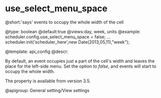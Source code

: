 use_select_menu_space
=============
@short:'says' events to occupy the whole width of the cell
	

@type: boolean
@default:true
@views:day, week, units
@example:
scheduler.config.use_select_menu_space = false;
...
scheduler.init('scheduler_here',new Date(2013,05,11),"week");



@template:	api_config
@descr:

By default, an event occupies just a part of the cell's width and leaves the place for the left-side menu.
Set the option to *false*, and events will start to occupy the whole width. 

The property is available from version 3.5.

@apigroup: General setting/View settings
